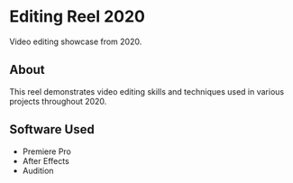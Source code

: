 # Editing Reel 2020

Video editing showcase from 2020.

## About

This reel demonstrates video editing skills and techniques used in various projects throughout 2020.

## Software Used

- Premiere Pro
- After Effects
- Audition
